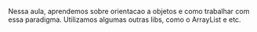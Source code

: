Nessa aula, aprendemos sobre orientacao a objetos e como trabalhar com essa paradigma. Utilizamos algumas outras libs, como o ArrayList e etc. 
